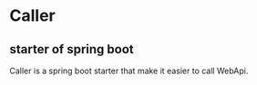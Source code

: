 # Caller

## starter of spring boot

Caller is a spring boot starter that make it easier to call WebApi.